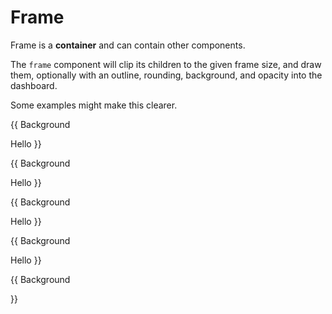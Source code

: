 
# Frame

Frame is a __container__ and can contain other components.

The `frame` component will clip its children to the given frame size, and
draw them, optionally with an outline, rounding, background, and opacity into the dashboard.

Some examples might make this clearer.

{{
<component type="text" size="64">Background</component>
<frame width="100" height="100">
  <component type="text">Hello</component>
</frame>
}}

{{
<component type="text" size="64">Background</component>
<frame width="100" height="100" cr="50">
  <component type="text">Hello</component>
</frame>
}}

{{
<component type="text" size="64">Background</component>
<frame width="100" height="100" cr="50" bg="255,255,0" opacity="0.6">
  <component type="text">Hello</component>
</frame>
}}

{{
<component type="text" size="64">Background</component>
<frame width="100" height="100" cr="50" outline="255,0,0">
  <component type="text">Hello</component>
</frame>
}}

{{
<component type="text" size="64">Background</component>
<frame width="100" height="100" cr="50" outline="255,0,0">
  <component type="journey_map" size="100"/>
</frame>
}}

